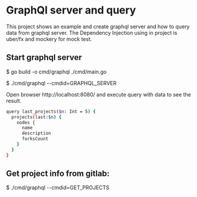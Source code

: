 # GraphQl server and query


This project shows an example and create graphql server and how to query data from graphql server.
The Dependency Injection using in project is uber/fx and mockery for mock test.

## Start graphql server

$ go build -o cmd/graphql ./cmd/main.go

$ ./cmd/graphql --cmdid=GRAPHQL_SERVER
	
Open browser http://localhost:8080/ and execute query with data to see the result.

```sh
query last_projects($n: Int = 5) {
  projects(last:$n) {
    nodes {
      name
      description
      forksCount
    }
  }
}
```

## Get project info from gitlab:

$ ./cmd/graphql --cmdid=GET_PROJECTS
	
	
